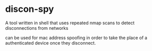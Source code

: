 # discon-spy
A tool written in shell that uses repeated nmap scans to detect disconnections from networks

can be used for mac address spoofing in order to take the place of a authenticated device once they disconnect.
